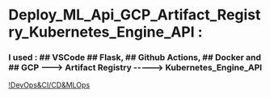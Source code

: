 # Deploy_ML_Api_GCP_Artifact_Registry_Kubernetes_Engine_API :
### I used : ## VSCode ## Flask, ## Github Actions, ## Docker and ## GCP ---> Artifact Registry  -----> Kubernetes_Engine_API
[!DevOps&CI/CD&MLOps](0v4blpy7xoiiiczs8vr3.webp)
